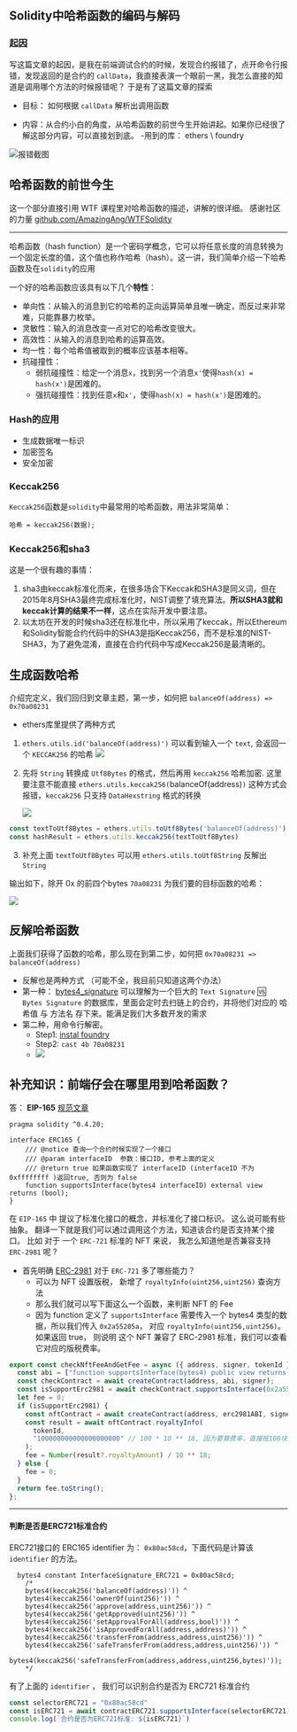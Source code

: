 <!--
 * @LastEditors: Bot80926
 * @LastEditTime: 2023-05-11 23:06:57
 * @FilePath: /contract-notebook/function-name-to-hash-encode-and-decode/README.md
 * Copyright (c) 2023 by Bot80926, All Rights Reserved.
-->

## Solidity中哈希函数的编码与解码

### 起因

写这篇文章的起因，是我在前端调试合约的时候，发现合约报错了，点开命令行报错，发现返回的是合约的 `callData`，我直接表演一个眼前一黑，我怎么直接的知道是调用哪个方法的时候报错呢？ 于是有了这篇文章的探索

- 目标： 如何根据 `callData` 解析出调用函数

- 内容：从合约小白的角度，从哈希函数的前世今生开始讲起。如果你已经很了解这部分内容，可以直接划到底。
-用到的库： ethers \ foundry

![报错截图](Img/img_1.png)


## 哈希函数的前世今生


这一个部分直接引用 WTF 课程里对哈希函数的描述，讲解的很详细。 感谢社区的力量 [github.com/AmazingAng/WTFSolidity](https://github.com/AmazingAng/WTF-Solidity/blob/main/28_Hash/readme.md)

-----


哈希函数（hash function）是一个密码学概念，它可以将任意长度的消息转换为一个固定长度的值，这个值也称作哈希（hash）。这一讲，我们简单介绍一下哈希函数及在`solidity`的应用

一个好的哈希函数应该具有以下几个**特性**：
- 单向性：从输入的消息到它的哈希的正向运算简单且唯一确定，而反过来非常难，只能靠暴力枚举。 
- 灵敏性：输入的消息改变一点对它的哈希改变很大。
- 高效性：从输入的消息到哈希的运算高效。
- 均一性：每个哈希值被取到的概率应该基本相等。
- 抗碰撞性：
    - 弱抗碰撞性：给定一个消息`x`，找到另一个消息`x'`使得`hash(x) = hash(x')`是困难的。
    - 强抗碰撞性：找到任意`x`和`x'`，使得`hash(x) = hash(x')`是困难的。

### Hash的应用
- 生成数据唯一标识
- 加密签名
- 安全加密

### Keccak256
`Keccak256`函数是`solidity`中最常用的哈希函数，用法非常简单：
```solidity
哈希 = keccak256(数据);
```
### Keccak256和sha3
这是一个很有趣的事情：
1. sha3由keccak标准化而来，在很多场合下Keccak和SHA3是同义词，但在2015年8月SHA3最终完成标准化时，NIST调整了填充算法。**所以SHA3就和keccak计算的结果不一样**，这点在实际开发中要注意。
2. 以太坊在开发的时候sha3还在标准化中，所以采用了keccak，所以Ethereum和Solidity智能合约代码中的SHA3是指Keccak256，而不是标准的NIST-SHA3，为了避免混淆，直接在合约代码中写成Keccak256是最清晰的。


## 生成函数哈希

介绍完定义，我们回归到文章主题，第一步，如何把 ` balanceOf(address) => 0x70a08231 `

- ethers库里提供了两种方式

1. `ethers.utils.id('balanceOf(address)')` 可以看到输入一个 `text`, 会返回一个 `KECCAK256` 的哈希
![](Img/img_2.png)


2. 先将 `String` 转换成 `Utf8Bytes` 的格式，然后再用 `keccak256` 哈希加密. 这里要注意不能直接 `ethers.utils.keccak256(`balanceOf(address)`)` 这种方式会报错，`keccak256` 只支持 `DataHexstring` 格式的转换
 
   ![](Img/img_4.png)

```javascript
const textToUtf8Bytes = ethers.utils.toUtf8Bytes('balanceOf(address)')
const hashResult = ethers.utils.keccak256(textToUtf8Bytes)
```


3. 补充上面 `textToUtf8Bytes` 可以用 `ethers.utils.toUtf8String` 反解出 `String`



输出如下，除开 0x 的前四个bytes  `70a08231` 为我们要的目标函数的哈希：

![](Img/img_3_1.png)

## 反解哈希函数

上面我们获得了函数的哈希，那么现在到第二步，如何把 ` 0x70a08231 => balanceOf(address) `

- 反解也是两种方式 （可能不全，我目前只知道这两个办法）
- 第一种： [bytes4_signature](https://www.4byte.directory/signatures/?bytes4_signature=0x70a08231) 可以理解为一个巨大的  `Text Signature` 🆚 	`Bytes Signature` 的数据库，里面会定时去扫链上的合约，并将他们对应的 哈希值 与 方法名 存下来。能满足我们大多数开发的需求
- 第二种，用命令行解密。 
  - Step1: [instal foundry](https://book.getfoundry.sh/getting-started/installation)
  - Step2: `cast 4b 70a08231`
  - ![](Img/img_5.png)


## 补充知识：前端仔会在哪里用到哈希函数？

答： **EIP-165** [规范文章](https://learnblockchain.cn/docs/eips/eip-165.html#%E8%A7%84%E8%8C%83)

```solidity
pragma solidity ^0.4.20;

interface ERC165 {
    /// @notice 查询一个合约时候实现了一个接口
    /// @param interfaceID  参数：接口ID, 参考上面的定义
    /// @return true 如果函数实现了 interfaceID (interfaceID 不为 0xffffffff )返回true, 否则为 false
    function supportsInterface(bytes4 interfaceID) external view returns (bool);
}
```


在 `EIP-165` 中 提议了标准化接口的概念，并标准化了接口标识。 这么说可能有些抽象。 翻译一下就是我们可以通过调用这个方法，知道该合约是否支持某个接口。 比如 对于 一个 `ERC-721` 标准的 NFT 来说， 我怎么知道他是否兼容支持 `ERC-2981` 呢 ?

- 首先明确 [ERC-2981](https://eips.ethereum.org/EIPS/eip-2981) 对于 `ERC-721` 多了哪些能力？
  - 可以为 NFT 设置版税， 新增了 `royaltyInfo(uint256,uint256)` 查询方法
  - 那么我们就可以写下面这么一个函数，来判断 NFT 的 Fee
  - 因为 function 定义了 `supportsInterface` 需要传入一个 bytes4 类型的数据，所以我们传入 `0x2a55205a`， 对应 `royaltyInfo(uint256,uint256)`。 如果返回 true， 则说明 这个 NFT 兼容了 ERC-2981 标准，我们可以查看它对应的版税费率。

```javascript
export const checkNftFeeAndGetFee = async ({ address, signer, tokenId }) => {
  const abi = ["function supportsInterface(bytes4) public view returns(bool)"];
  const checkContract = await createContract(address, abi, signer);
  const isSupportErc2981 = await checkContract.supportsInterface(0x2a55205a);
  let fee = 0;
  if (isSupportErc2981) {
    const nftContract = await createContract(address, erc2981ABI, signer);
    const result = await nftContract.royaltyInfo(
      tokenId,
      "100000000000000000000" // 100 * 10 ** 18, 因为要算费率，直接按100块钱算，返回多少就是对应的费率，比如 1 就是 1% 费率，
    );
    fee = Number(result?.royaltyAmount) / 10 ** 18;
  } else {
    fee = 0;
  }
  return fee.toString();
};
```

----

#### 判断是否是ERC721标准合约

  ERC721接口的 ERC165 identifier 为： `0x80ac58cd`，下面代码是计算该 `identifier` 的方法。

```solidity
  bytes4 constant InterfaceSignature_ERC721 = 0x80ac58cd;
    /*
    bytes4(keccak256('balanceOf(address)')) ^
    bytes4(keccak256('ownerOf(uint256)')) ^
    bytes4(keccak256('approve(address,uint256)')) ^
    bytes4(keccak256('getApproved(uint256)')) ^
    bytes4(keccak256('setApprovalForAll(address,bool)')) ^
    bytes4(keccak256('isApprovedForAll(address,address)')) ^
    bytes4(keccak256('transferFrom(address,address,uint256)')) ^
    bytes4(keccak256('safeTransferFrom(address,address,uint256)')) ^
    bytes4(keccak256('safeTransferFrom(address,address,uint256,bytes)'));
    */
```

有了上面的 `identifier` ， 我们可以识别合约是否为 ERC721 标准合约

```javascript
const selectorERC721 = "0x80ac58cd"
const isERC721 = await contractERC721.supportsInterface(selectorERC721)
console.log(`合约是否为ERC721标准: ${isERC721}`)
```


